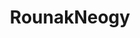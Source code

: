 ---
title: RounakNeogy
github: https://github.com/RounakNeogy
mode: dark
transition: 3s
archetype:
- Little Bit of Everything
- Code
---